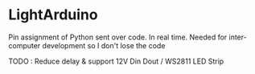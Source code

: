 # LightArduino

Pin assignment of Python sent over code. In real time.
Needed for inter-computer development so I don't lose the code

TODO : Reduce delay & support 12V Din Dout / WS2811 LED Strip
